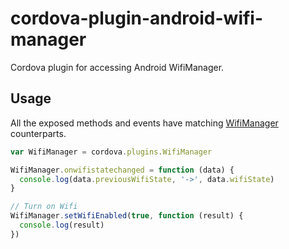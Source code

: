 # cordova-plugin-android-wifi-manager

Cordova plugin for accessing Android WifiManager.

## Usage

All the exposed methods and events have matching [WifiManager](https://developer.android.com/reference/android/net/wifi/WifiManager.html) counterparts.

```javascript
var WifiManager = cordova.plugins.WifiManager

WifiManager.onwifistatechanged = function (data) {
  console.log(data.previousWifiState, '->', data.wifiState)
}

// Turn on Wifi
WifiManager.setWifiEnabled(true, function (result) {
  console.log(result)
})
```
